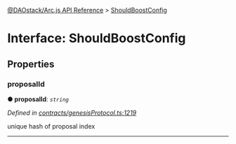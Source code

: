 [@DAOstack/Arc.js API Reference](../README.md) > [ShouldBoostConfig](../interfaces/shouldboostconfig.md)



# Interface: ShouldBoostConfig


## Properties
<a id="proposalid"></a>

###  proposalId

**●  proposalId**:  *`string`* 

*Defined in [contracts/genesisProtocol.ts:1219](https://github.com/daostack/arc.js/blob/0fff6d4/lib/contracts/genesisProtocol.ts#L1219)*



unique hash of proposal index




___


